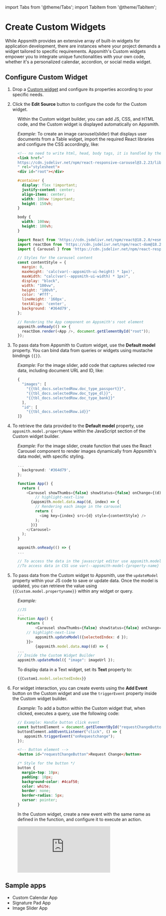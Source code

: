 import Tabs from '@theme/Tabs';
import TabItem from '@theme/TabItem';

# Create Custom Widgets 

While Appsmith provides an extensive array of built-in widgets for application development, there are instances where your project demands a widget tailored to specific requirements. Appsmith's Custom widgets empower you to integrate unique functionalities with your own code, whether it's a personalized calendar, accordion, or social media widget.

## Configure Custom Widget

1. Drop a [Custom widget](/reference/widgets/custom) and configure its properties according to your specific needs.

2. Click the **Edit Source** button to configure the code for the Custom widget.

<dd>

Within the Custom widget builder, you can add JS, CSS, and HTML code, and the Custom widget is displayed automatically on Appsmith.

*Example*: To create an image carousel(slider) that displays user documents from a Table widget, import the required React libraries and configure the CSS accordingly, like:

<Tabs>
  <TabItem value="html" label="HTML" default>

```html
<!-- no need to write html, head, body tags, it is handled by the widget -->
<link href="
https://cdn.jsdelivr.net/npm/react-responsive-carousel@3.2.23/lib/styles/carousel.min.css
" rel="stylesheet">
<div id="root"></div>
```

  </TabItem>
  <TabItem value="css" label="CSS">



```css
#container {
  display: flex !important;
  justify-content: center;
  align-items: center;
  width: 100vw !important;
  height: 150vh;
}

body {
  width: 100vw;
  height: 100vh;
}
```
  </TabItem>
  <TabItem value="jss" label="JS">



```js
import React from 'https://cdn.jsdelivr.net/npm/react@18.2.0/+esm';
import reactDom from 'https://cdn.jsdelivr.net/npm/react-dom@18.2.0/+esm';
import { Carousel } from 'https://cdn.jsdelivr.net/npm/react-responsive-carousel@3.2.23/+esm';

// Styles for the carousel content
const contentStyle = {
  margin: 0,
  maxHeight: 'calc(var(--appsmith-ui-height) * 1px)',
  maxWidth: "calc(var(--appsmith-ui-width) * 1px)",
  display: "block",
  width: "100vw",
  height: "100vh",
  color: '#fff',
  lineHeight: '160px',
  textAlign: 'center',
  background: '#364d79',
};

// Rendering the App component on Appsmith's root element
appsmith.onReady(() => {
  reactDom.render(<App />, document.getElementById("root"));
});
```
  </TabItem>
</Tabs>



</dd>

3. To pass data from Appsmith to Custom widget, use the **Default model** property. You can bind data from queries or widgets using mustache bindings `{{}}`.

<dd>

*Example:* For the image slider, add code that captures selected row data, including document URL and ID, like:


```js
{
  "images": [
    "{{tbl_docs.selectedRow.doc_type_passport}}",
    "{{tbl_docs.selectedRow.doc_type_dl}}",
    "{{tbl_docs.selectedRow.doc_type_bank}}"
  ],
  "id": [
    "{{tbl_docs.selectedRow.id}}"
]}
```

</dd>

4. To retrieve the data provided to the **Default model** property, use `appsmith.model.propertyName` within the JavaScript section of the Custom widget builder.

 
<dd>

*Example:* For the image slider, create function that uses the React Carousel component to render images dynamically from Appsmith's data model, with specific styling. 

```js
...
  background: '#364d79',
};

function App() {
  return (
    <Carousel showThumbs={false} showStatus={false} onChange={(d) => {}}>
        // highlight-next-line
      {appsmith.model.data.map((d, index) => {
        // Rendering each image in the carousel
        return (
          <img key={index} src={d} style={contentStyle} />
        );
      })}
    </Carousel>
  );
}

appsmith.onReady(() => {
...

// To access the data in the javascript editor use appsmith.model.property-name.
//To access data in CSS use var(--appsmith-model-{property-name}
```


</dd>


5. To pass data from the Custom widget to Appsmith, use the `updateModel` property within your JS code to save or update data. Once the model is updated, you can retrieve the value using `{{Custom.model.propertyname}}` within any widget or query.

<dd>

*Example:*

```js
//JS
...
Function App() {
	return (
		<Carousel showThumbs={false} showStatus={false} onChange={(d) => {
    // highlight-next-line
		appsmith.updateModel({selectedIndex: d });
	}}>
		{appsmith.model.data.map((d) => {
...
// Inside the Custom Widget Builder
appsmith.updateModel({ "image": imageUrl });
```

To display data in a Text widget, set its **Text** property to:

```js
{{Custom1.model.selectedIndex}}
```

</dd>


6. For widget interaction, you can create events using the **Add Event** button on the Custom widget and use the `triggerEvent` property inside the Custom widget builder.

<dd>

*Example:* To add a button within the Custom widget that, when clicked, executes a query, use the following code:

<Tabs>
  <TabItem value="js" label="JS" default>

```js
// Example: Handle button click event
const buttonElement = document.getElementById("requestChangeButton");
buttonElement.addEventListener("click", () => {
   appsmith.triggerEvent("onRequestchange");
});
```

  </TabItem>
  <TabItem value="html" label="HTML">

```html
<!-- Button element -->
<button id="requestChangeButton">Request Change</button>
```

  </TabItem>
  <TabItem value="css" label="CSS">

```css
/* Style for the button */
button {
  margin-top: 10px;
  padding: 10px;
  background-color: #4caf50;
  color: white;
  border: none;
  border-radius: 5px;
  cursor: pointer;
}
``` 

  </TabItem>
</Tabs>

In the Custom widget, create a new event with the same name as defined in the function, and configure it to execute an action. 


<div style={{ position: "relative", paddingBottom: "40.52%", height: "0", width: "82%" }}>
  <iframe src="https://demo.arcade.software/xiVATpXaTSOokxAncvLS?embed" frameBorder="0" loading="lazy" allowFullScreen style={{ position: "absolute", top: "0", left: "0", width: "100%", height: "100%", colorScheme: "light" }} title="Appsmith | Connect Data"></iframe>
</div>


</dd>


## Sample apps

* Custom Calendar App
* Signature Pad App
* Image Slider App

